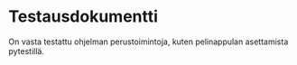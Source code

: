 # Testausdokumentti
On vasta testattu ohjelman perustoimintoja, kuten pelinappulan asettamista pytestillä. 

